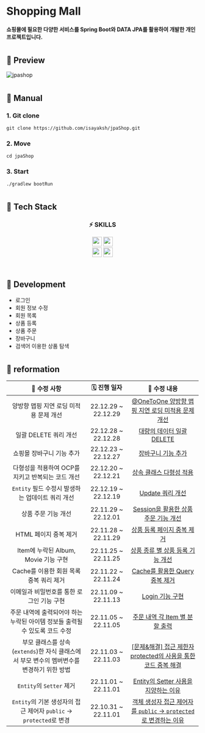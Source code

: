 # Shopping Mall

#### 쇼핑몰에 필요한 다양한 서비스를 Spring Boot와 DATA JPA를 활용하여 개발한 개인 프로젝트입니다.

#
## 🧷 Preview
![jpashop](https://user-images.githubusercontent.com/85926257/209926456-f81cac1d-9049-43dd-b237-f807e5e064db.gif)

#
## 🧷 Manual

### 1. Git clone
```
git clone https://github.com/isayaksh/jpaShop.git
```

### 2. Move
```
cd jpaShop
```

### 3. Start
```
./gradlew bootRun
```

#
## 🧷 Tech Stack

<div flex="float" align="center">
  <h3>⚡️ SKILLS </h3>
  <img height="25px" src="https://img.shields.io/badge/SpringBoot-6DB33F?style=flat-square&logo=springboot&logoColor=000000"/>
  <img height="25px" src="https://img.shields.io/badge/MySQL-4479A1?style=flat-square&logo=mysql&logoColor=000000"/>
</div>
<div flex="float" align="center">
  <img height="25px" src="https://img.shields.io/badge/Git-F05032?style=flat-square&logo=git&logoColor=000000"/>
  <img height="25px" src="https://img.shields.io/badge/GitHub-181717?style=flat-square&logo=github&logoColor=000000"/>
</div>

<br/>

#
## 🧷 Development
- 로그인
- 회원 정보 수정
- 회원 목록
- 상품 등록
- 상품 주문
- 장바구니
- 검색어 이용한 상품 탐색

#
## 🧷 reformation
|📌 수정 사항|🗓 진행 일자|📒 수정 내용|
|:-:|:-:|:-:|
|양방향 맵핑 지연 로딩 미적용 문제 개선|22.12.29 ~ 22.12.29|[@OneToOne 양방향 맵핑 지연 로딩 미적용 문제 개선](https://velog.io/@isayaksh/JPA-OneToOne-%EC%96%91%EB%B0%A9%ED%96%A5-%EB%A7%B5%ED%95%91-%EC%A7%80%EC%97%B0-%EB%A1%9C%EB%94%A9-%EB%AF%B8%EC%A0%81%EC%9A%A9-%EB%AC%B8%EC%A0%9C-%EA%B0%9C%EC%84%A0)|
|일괄 DELETE 쿼리 개선|22.12.28 ~ 22.12.28|[대량의 데이터 일괄 DELETE](https://velog.io/@isayaksh/JPA-%EB%8C%80%EB%9F%89%EC%9D%98-%EB%8D%B0%EC%9D%B4%ED%84%B0-%EC%9D%BC%EA%B4%84-DELETE-%EC%BF%BC%EB%A6%AC-%EA%B0%9C%EC%84%A0)|
|쇼핑몰 장바구니 기능 추가|22.12.23 ~ 22.12.27|[장바구니 기능 추가](https://velog.io/@isayaksh/Spring-%EC%9E%A5%EB%B0%94%EA%B5%AC%EB%8B%88-%EA%B8%B0%EB%8A%A5-%EC%B6%94%EA%B0%80)|
|다형성을 적용하여 OCP를 지키고 반복되는 코드 개선 |22.12.20 ~ 22.12.21|[상속 클래스 다형성 적용](https://velog.io/@isayaksh/JAVA-%EC%83%81%EC%86%8D-%ED%81%B4%EB%9E%98%EC%8A%A4-%EB%8B%A4%ED%98%95%EC%84%B1-%EC%A0%81%EC%9A%A9)|
|`Entity` 필드 수정시 발생하는 업데이트 쿼리 개선|22.12.19 ~ 22.12.19|[Update 쿼리 개선](https://velog.io/@isayaksh/JPA-Update-%EC%BF%BC%EB%A6%AC-%EA%B0%9C%EC%84%A0)|
|상품 주문 기능 개선|22.11.29 ~ 22.12.01|[Session을 활용한 상품 주문 기능 개선](https://velog.io/@isayaksh/Spring-Session%EC%9D%84-%ED%99%9C%EC%9A%A9%ED%95%9C-%EC%83%81%ED%92%88-%EC%A3%BC%EB%AC%B8-%EA%B8%B0%EB%8A%A5-%EA%B0%9C%EC%84%A0)|
|HTML 페이지 중복 제거|22.11.28 ~ 22.11.29|[상품 등록 페이지 중복 제거](https://velog.io/@isayaksh/Spring-HTML%EC%9D%84-%EC%9D%B4%EC%9A%A9%ED%95%9C-%EC%83%81%ED%92%88-%EB%93%B1%EB%A1%9D-%ED%8E%98%EC%9D%B4%EC%A7%80-%EC%A4%91%EB%B3%B5-%EC%A0%9C%EA%B1%B0)|
|Item에 누락된 Album, Movie 기능 구현|22.11.25 ~ 22.11.25|[상품 종류 별 상품 등록 기능 개선](https://velog.io/@isayaksh/Spring-%EC%83%81%ED%92%88-%EC%A2%85%EB%A5%98-%EB%B3%84-%EC%83%81%ED%92%88-%EB%93%B1%EB%A1%9D-%EA%B8%B0%EB%8A%A5-%EA%B0%9C%EC%84%A0)|
|Cache를 이용한 회원 목록 중복 쿼리 제거|22.11.22 ~ 22.11.24|[Cache를 활용한 Query 중복 제거](https://velog.io/@isayaksh/Spring-Cache%EB%A5%BC-%ED%99%9C%EC%9A%A9%ED%95%9C-Query-%EC%A4%91%EB%B3%B5-%EC%A0%9C%EA%B1%B0)|
|이메일과 비밀번호를 통한 로그인 기능 구현|22.11.09 ~ 22.11.13|[Login 기능 구현](https://velog.io/@isayaksh/Spring-%EC%8B%A4%EC%A0%84-%EC%8A%A4%ED%94%84%EB%A7%81-%EB%B6%80%ED%8A%B8%EC%99%80-JPA-%ED%99%9C%EC%9A%A9-Login-%EA%B8%B0%EB%8A%A5-%EA%B5%AC%ED%98%84)|
|주문 내역에 출력되어야 하는 누락된 아이템 정보들 출력될 수 있도록 코드 수정|22.11.05 ~ 22.11.05|[주문 내역 각 Item 별 분할 출력](https://velog.io/@isayaksh/%EC%8B%A4%EC%A0%84-%EC%8A%A4%ED%94%84%EB%A7%81-%EB%B6%80%ED%8A%B8%EC%99%80-JPA-%ED%99%9C%EC%9A%A9)|
|부모 클래스를 상속(`extends`)한 자식 클래스에서 부모 변수의 멤버변수를 변경하기 위한 방법|22.11.03 ~ 22.11.03|[[문제&해결] 접근 제한자 protected의 사용을 통한 코드 중복 해결](https://velog.io/@isayaksh/JAVA-%EC%A0%91%EA%B7%BC-%EC%A0%9C%ED%95%9C%EC%9E%90-protected%EC%9D%98-%EC%82%AC%EC%9A%A9-%EB%A8%B8%EC%8B%9C%EA%B8%B0)|
|`Entity`의 `Setter` 제거|22.11.01 ~ 22.11.01|[Entity의 Setter 사용을 지양하는 이유](https://velog.io/@isayaksh/Spring-%EC%8B%A4%EC%A0%84-%EC%8A%A4%ED%94%84%EB%A7%81-%EB%B6%80%ED%8A%B8%EC%99%80-JPA-%ED%99%9C%EC%9A%A9-Entity-Setter-%EC%A0%9C%EA%B1%B0)|
|`Entity`의 기본 생성자의 접근 제어자 `public` → `protected`로 변경| 22.10.31 ~ 22.11.01| [객체 생성자 접근 제어자를 `public` → `protected`로 변경하는 이유](https://velog.io/@isayaksh/Spring-%EC%8B%A4%EC%A0%84-%EC%8A%A4%ED%94%84%EB%A7%81-%EB%B6%80%ED%8A%B8%EC%99%80-JPA-%ED%99%9C%EC%9A%A9-%EA%B0%9D%EC%B2%B4-%EC%83%9D%EC%84%B1%EC%9E%90-%EC%A0%91%EA%B7%BC-%EC%A0%9C%EC%96%B4-protected%EB%A1%9C-%EB%B3%80%EA%B2%BD)|
